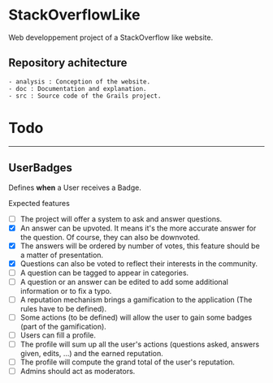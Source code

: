 # StackOverflowLike

Web developpement project of a StackOverflow like website.

## Repository achitecture
	- analysis : Conception of the website.
	- doc : Documentation and explanation.
	- src : Source code of the Grails project.
	
# Todo
------

## UserBadges
 Defines **when** a User receives a Badge.
 
Expected features

- [ ] The project will offer a system to ask and answer questions.
- [x] An answer can be upvoted. It means it's the more accurate answer for the question. Of course, they can also be downvoted.
- [x] The answers will be ordered by number of votes, this feature should be a matter of presentation.
- [x] Questions can also be voted to reflect their interests in the community.
- [ ] A question can be tagged to appear in categories.
- [ ] A question or an answer can be edited to add some additional information or to fix a typo.
- [ ] A reputation mechanism brings a gamification to the application (The rules have to be defined).
- [ ] Some actions (to be defined) will allow the user to gain some badges (part of the gamification).
- [ ] Users can fill a profile.
- [ ] The profile will sum up all the user's actions (questions asked, answers given, edits, ...) and the earned reputation.
- [ ] The profile will compute the grand total of the user's reputation.
- [ ] Admins should act as moderators.
